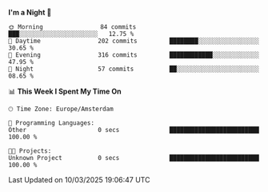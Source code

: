 <!--START_SECTION:waka-->
**I'm a Night 🦉** 

```text
🌞 Morning                84 commits          ███░░░░░░░░░░░░░░░░░░░░░░   12.75 % 
🌆 Daytime                202 commits         ████████░░░░░░░░░░░░░░░░░   30.65 % 
🌃 Evening                316 commits         ████████████░░░░░░░░░░░░░   47.95 % 
🌙 Night                  57 commits          ██░░░░░░░░░░░░░░░░░░░░░░░   08.65 % 
```


📊 **This Week I Spent My Time On** 

```text
🕑︎ Time Zone: Europe/Amsterdam

💬 Programming Languages: 
Other                    0 secs              █████████████████████████   100.00 % 

🐱‍💻 Projects: 
Unknown Project          0 secs              █████████████████████████   100.00 % 
```


 Last Updated on 10/03/2025 19:06:47 UTC
<!--END_SECTION:waka-->
